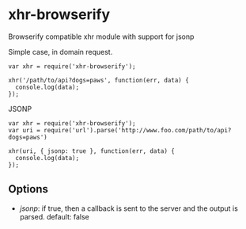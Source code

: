 xhr-browserify
==============

Browserify compatible xhr module with support for jsonp

Simple case, in domain request.

```
var xhr = require('xhr-browserify');

xhr('/path/to/api?dogs=paws', function(err, data) {
  console.log(data);
});

```

JSONP

```
var xhr = require('xhr-browserify');
var uri = require('url').parse('http://www.foo.com/path/to/api?dogs=paws')

xhr(uri, { jsonp: true }, function(err, data) {
  console.log(data);
});

```

## Options

* *jsonp*: if true, then a callback is sent to the server and the output is parsed.  default: false

